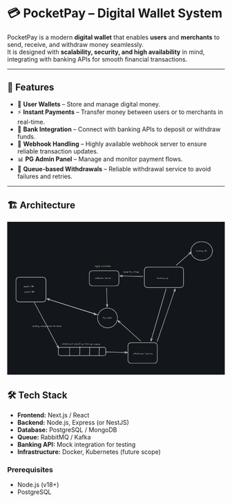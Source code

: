 # 💳 PocketPay – Digital Wallet System

PocketPay is a modern **digital wallet** that enables **users** and **merchants** to send, receive, and withdraw money seamlessly.  
It is designed with **scalability, security, and high availability** in mind, integrating with banking APIs for smooth financial transactions.

---

## 📌 Features

- 🔑 **User Wallets** – Store and manage digital money.  
- ⚡ **Instant Payments** – Transfer money between users or to merchants in real-time.  
- 🏦 **Bank Integration** – Connect with banking APIs to deposit or withdraw funds.  
- 🔄 **Webhook Handling** – Highly available webhook server to ensure reliable transaction updates.  
- 📊 **PG Admin Panel** – Manage and monitor payment flows.  
- 📨 **Queue-based Withdrawals** – Reliable withdrawal service to avoid failures and retries.  

---

## 🏗️ Architecture

![PocketPay Architecture](./docs/architecture.png)


## 🛠️ Tech Stack

- **Frontend:** Next.js / React  
- **Backend:** Node.js, Express (or NestJS)  
- **Database:** PostgreSQL / MongoDB  
- **Queue:** RabbitMQ / Kafka  
- **Banking API:** Mock integration for testing  
- **Infrastructure:** Docker, Kubernetes (future scope)  

### Prerequisites
- Node.js (v18+)   
- PostgreSQL
